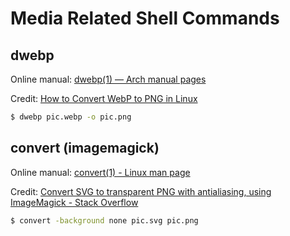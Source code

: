 # Media Related Shell Commands

## dwebp

Online manual: [dwebp(1) — Arch manual pages](https://man.archlinux.org/man/dwebp.1.en)

Credit: [How to Convert WebP to PNG in Linux](https://winaero.com/convert-webp-png-linux/)

```bash
$ dwebp pic.webp -o pic.png
```

## convert (imagemagick)

Online manual: [convert(1) - Linux man page](https://linux.die.net/man/1/convert)

Credit: [Convert SVG to transparent PNG with antialiasing, using ImageMagick - Stack Overflow](https://stackoverflow.com/a/18579465)

```bash
$ convert -background none pic.svg pic.png
```
